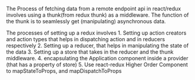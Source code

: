 The Process of fetching data from a remote endpoint api in react/redux involves using a thunk(from redux thunk)
as a middleware. The function of the thunk is to seamlessly get (manipulating) asynchronous data.

The processes of setting up a redux involves 
    1.  Setting up action creators and action types that helps in dispatching action and in reducers respectively
    2.  Setting up a reducer, that helps in manipulating the state of the data
    3. Setting up a store that takes in the reducer and the thunk middleware.
    4. encapsulating the Application component inside a provider (that has a property of store)
    5. Use react-redux Higher Order Component to mapStateToProps, and mapDispatchToProps